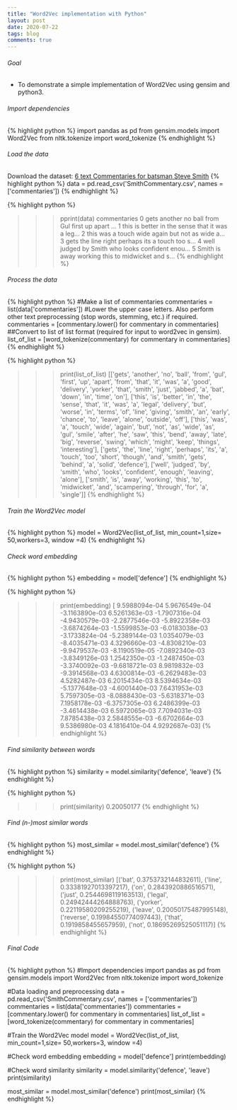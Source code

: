 ```yaml
---
title: "Word2Vec implementation with Python"
layout: post
date: 2020-07-22
tags: blog
comments: true
---
```

###### Goal
* To demonstrate a simple implementation of Word2Vec using gensim and python3.

###### Import dependencies
{% highlight python %}
import pandas as pd
from gensim.models import Word2Vec
from nltk.tokenize import word_tokenize
{% endhighlight %}

###### Load the data
Download the dataset: [6 text Commentaries for batsman Steve Smith](https://swarup-rj.github.io/assets/data/SmithCommentary.csv)
{% highlight python %}
data = pd.read_csv('SmithCommentary.csv', names = ['commentaries'])
{% endhighlight %}

{% highlight python %}
>>> pprint(data)
                                        commentaries
0  gets another no ball from Gul first up  apart ...
1  this is better  in the sense that it was a leg...
2  this was a touch wide again  but not as wide a...
3  gets the line right  perhaps its a touch too s...
4  well judged by Smith  who looks confident enou...
5  Smith is away  working this to midwicket and s...
{% endhighlight %}

###### Process the data
{% highlight python %}
#Make a list of commentaries
commentaries = list(data['commentaries'])
#Lower the upper case letters. Also perform other text preprocessing (stop words, stemming, etc.) if required.
commentaries = [commentary.lower() for commentary in commentaries]
##Convert to list of list format (required for input to word2vec in gensim).
list_of_list = [word_tokenize(commentary) for commentary in commentaries]
{% endhighlight %}

{% highlight python %}
>>> print(list_of_list)
[['gets', 'another', 'no', 'ball', 'from', 'gul', 'first', 'up', 'apart', 'from', 'that', 'it', 'was', 'a', 'good', 'delivery', 'yorker', 'that', 'smith', 'just', 'jabbed', 'a', 'bat', 'down', 'in', 'time', 'on'], ['this', 'is', 'better', 'in', 'the', 'sense', 'that', 'it', 'was', 'a', 'legal', 'delivery', 'but', 'worse', 'in', 'terms', 'of', 'line', 'giving', 'smith', 'an', 'early', 'chance', 'to', 'leave', 'alone', 'outside', 'off'], ['this', 'was', 'a', 'touch', 'wide', 'again', 'but', 'not', 'as', 'wide', 'as', 'gul', 'smile', 'after', 'he', 'saw', 'this', 'bend', 'away', 'late', 'big', 'reverse', 'swing', 'which', 'might', 'keep', 'things', 'interesting'], ['gets', 'the', 'line', 'right', 'perhaps', 'its', 'a', 'touch', 'too', 'short', 'though', 'and', 'smith', 'gets', 'behind', 'a', 'solid', 'defence'], ['well', 'judged', 'by', 'smith', 'who', 'looks', 'confident', 'enough', 'leaving', 'alone'], ['smith', 'is', 'away', 'working', 'this', 'to', 'midwicket', 'and', 'scampering', 'through', 'for', 'a', 'single']]
{% endhighlight %}

###### Train the Word2Vec model
{% highlight python %}
model = Word2Vec(list_of_list, min_count=1,size= 50,workers=3, window =4)
{% endhighlight %}

###### Check word embedding
{% highlight python %}
embedding = model['defence']
{% endhighlight %}

{% highlight python %}
>>> print(embedding)
[ 9.5988094e-04  5.9676549e-04 -3.1163890e-03  6.5261363e-03
 -1.7907316e-04 -4.9430579e-03 -2.2877546e-03 -5.8922358e-03
 -3.6874264e-03 -1.5599853e-03 -6.0183038e-03 -3.1733824e-04
 -5.2389144e-03  1.0354079e-03 -8.4035471e-03  4.3296660e-03
 -4.8308210e-03 -9.9479537e-03 -8.1190519e-05 -7.0892340e-03
 -3.8349126e-03  1.2542350e-03 -1.2487450e-03 -3.3740092e-03
 -9.6818721e-03  8.9819832e-03 -9.3914568e-03  4.6300814e-03
 -6.2629483e-03  4.5282487e-03  6.2015434e-03  8.5394634e-03
 -5.1377648e-03 -4.6001440e-03  7.6431953e-03  5.7597305e-03
 -8.0888430e-03 -5.6318371e-03  7.1958178e-03 -6.3757305e-03
  6.2486399e-03 -3.4614438e-03  6.5972065e-03  7.7094031e-03
  7.8785438e-03  2.5848555e-03 -6.6702664e-03  9.5386980e-03
  4.1816410e-04  4.9292687e-03]
{% endhighlight %}

###### Find similarity between words
{% highlight python %}
similarity = model.similarity('defence', 'leave')
{% endhighlight %}

{% highlight python %}
>>> print(similarity)
0.20050177
{% endhighlight %}

###### Find (n-)most similar words
{% highlight python %}
most_similar = model.most_similar('defence')
{% endhighlight %}

{% highlight python %}
>>> print(most_similar)
[('bat', 0.3753732144832611), ('line', 0.33381927013397217), ('on', 0.2843920886516571), ('just', 0.2544698119163513), ('legal', 0.24942444264888763), ('yorker', 0.22119580209255219), ('leave', 0.20050175487995148), ('reverse', 0.19984550774097443), ('that', 0.1919858455657959), ('not', 0.18695269525051117)]
{% endhighlight %}


###### Final Code
{% highlight python %}
#Import dependencies
import pandas as pd
from gensim.models import Word2Vec
from nltk.tokenize import word_tokenize

#Data loading and preprocessing
data = pd.read_csv('SmithCommentary.csv', names = ['commentaries'])
commentaries = list(data['commentaries'])
commentaries = [commentary.lower() for commentary in commentaries]
list_of_list = [word_tokenize(commentary) for commentary in commentaries]

#Train the Word2Vec model
model = Word2Vec(list_of_list, min_count=1,size= 50,workers=3, window =4)

#Check word embedding
embedding = model['defence']
print(embedding)

#Check word similarity
similarity = model.similarity('defence', 'leave')
print(similarity)

most_similar = model.most_similar('defence')
print(most_similar)
{% endhighlight %}
